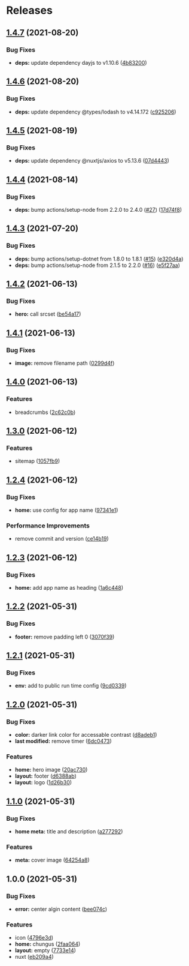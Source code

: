 # Releases

## [1.4.7](https://github.com/shadow81627/gondwanarama/compare/v1.4.6...v1.4.7) (2021-08-20)

### Bug Fixes

- **deps:** update dependency dayjs to v1.10.6 ([4b83200](https://github.com/shadow81627/gondwanarama/commit/4b83200b784eb7a13560010bc0388516b0a5f1d5))

## [1.4.6](https://github.com/shadow81627/gondwanarama/compare/v1.4.5...v1.4.6) (2021-08-20)

### Bug Fixes

- **deps:** update dependency @types/lodash to v4.14.172 ([c925206](https://github.com/shadow81627/gondwanarama/commit/c925206cdbc10923c037a6687d215e1a272b807c))

## [1.4.5](https://github.com/shadow81627/gondwanarama/compare/v1.4.4...v1.4.5) (2021-08-19)

### Bug Fixes

- **deps:** update dependency @nuxtjs/axios to v5.13.6 ([07d4443](https://github.com/shadow81627/gondwanarama/commit/07d44437b3544fb69b58cc4eb2fa05e66c7fdd20))

## [1.4.4](https://github.com/shadow81627/gondwanarama/compare/v1.4.3...v1.4.4) (2021-08-14)

### Bug Fixes

- **deps:** bump actions/setup-node from 2.2.0 to 2.4.0 ([#27](https://github.com/shadow81627/gondwanarama/issues/27)) ([17d74f8](https://github.com/shadow81627/gondwanarama/commit/17d74f855f9f9e7c809b34f3a64a5f7b394d8bac))

## [1.4.3](https://github.com/shadow81627/gondwanarama/compare/v1.4.2...v1.4.3) (2021-07-20)

### Bug Fixes

- **deps:** bump actions/setup-dotnet from 1.8.0 to 1.8.1 ([#15](https://github.com/shadow81627/gondwanarama/issues/15)) ([e320d4a](https://github.com/shadow81627/gondwanarama/commit/e320d4aac2d663e0bab06db85bc890793bc20812))
- **deps:** bump actions/setup-node from 2.1.5 to 2.2.0 ([#16](https://github.com/shadow81627/gondwanarama/issues/16)) ([e5f27aa](https://github.com/shadow81627/gondwanarama/commit/e5f27aa2d119722bc6a2280a84e2b124816602fd))

## [1.4.2](https://github.com/shadow81627/gondwanarama/compare/v1.4.1...v1.4.2) (2021-06-13)

### Bug Fixes

- **hero:** call srcset ([be54a17](https://github.com/shadow81627/gondwanarama/commit/be54a1739d331be2b8f2e2c8a9bbeef6589cf1da))

## [1.4.1](https://github.com/shadow81627/gondwanarama/compare/v1.4.0...v1.4.1) (2021-06-13)

### Bug Fixes

- **image:** remove filename path ([0299d4f](https://github.com/shadow81627/gondwanarama/commit/0299d4fbe1944ecf2ff9980862775d61d755ddf6))

## [1.4.0](https://github.com/shadow81627/gondwanarama/compare/v1.3.0...v1.4.0) (2021-06-13)

### Features

- breadcrumbs ([2c62c0b](https://github.com/shadow81627/gondwanarama/commit/2c62c0b1479b190d383b3fe65911b8ddcb92ce1e))

## [1.3.0](https://github.com/shadow81627/gondwanarama/compare/v1.2.4...v1.3.0) (2021-06-12)

### Features

- sitemap ([1057fb9](https://github.com/shadow81627/gondwanarama/commit/1057fb999c293072d1aee4c5feaa241736c3ba30))

## [1.2.4](https://github.com/shadow81627/gondwanarama/compare/v1.2.3...v1.2.4) (2021-06-12)

### Bug Fixes

- **home:** use config for app name ([97341e1](https://github.com/shadow81627/gondwanarama/commit/97341e1dc71433b524c85b5281afd8a1847efd22))

### Performance Improvements

- remove commit and version ([ce14b19](https://github.com/shadow81627/gondwanarama/commit/ce14b197b4d0919464ce8ca98043c3c9bc4f8f42))

## [1.2.3](https://github.com/shadow81627/gondwanarama/compare/v1.2.2...v1.2.3) (2021-06-12)

### Bug Fixes

- **home:** add app name as heading ([1a6c448](https://github.com/shadow81627/gondwanarama/commit/1a6c448a2bfe21559a8b07b06239a302a1658585))

## [1.2.2](https://github.com/shadow81627/gondwanarama/compare/v1.2.1...v1.2.2) (2021-05-31)

### Bug Fixes

- **footer:** remove padding left 0 ([3070f39](https://github.com/shadow81627/gondwanarama/commit/3070f39e681bd30ade1115ccc0e187d3bb331abe))

## [1.2.1](https://github.com/shadow81627/gondwanarama/compare/v1.2.0...v1.2.1) (2021-05-31)

### Bug Fixes

- **env:** add to public run time config ([9cd0339](https://github.com/shadow81627/gondwanarama/commit/9cd033931d3c34234779c0c4b8deaa6e60fb2233))

## [1.2.0](https://github.com/shadow81627/gondwanarama/compare/v1.1.0...v1.2.0) (2021-05-31)

### Bug Fixes

- **color:** darker link color for accessable contrast ([d8adeb1](https://github.com/shadow81627/gondwanarama/commit/d8adeb161779b62df3438a4cd3aa8fa4b9f411a7))
- **last modified:** remove timer ([6dc0473](https://github.com/shadow81627/gondwanarama/commit/6dc04732264ff427a655a3a6ae7cfbc90a2a14f8))

### Features

- **home:** hero image ([20ac730](https://github.com/shadow81627/gondwanarama/commit/20ac73053055574015237528d35a6ecbebce30c5))
- **layout:** footer ([d6388ab](https://github.com/shadow81627/gondwanarama/commit/d6388abbc0c86c8eaaf46a2cdf72c93d1645c59d))
- **layout:** logo ([1d26b30](https://github.com/shadow81627/gondwanarama/commit/1d26b30810f03062c25ce27a999e1e8a2b5e24d4))

## [1.1.0](https://github.com/shadow81627/gondwanarama/compare/v1.0.0...v1.1.0) (2021-05-31)

### Bug Fixes

- **home meta:** title and description ([a277292](https://github.com/shadow81627/gondwanarama/commit/a27729242790569097875b6b25306ebad843071d))

### Features

- **meta:** cover image ([64254a8](https://github.com/shadow81627/gondwanarama/commit/64254a8187b1920d619802bc2659e729a619a3cf))

## 1.0.0 (2021-05-31)

### Bug Fixes

- **error:** center algin content ([bee074c](https://github.com/shadow81627/gondwanarama/commit/bee074c3eaafc892aa7d08e20784fe0cd6617d6d))

### Features

- icon ([4796e3d](https://github.com/shadow81627/gondwanarama/commit/4796e3d435d0c1ca35c6e2afc2216baeb065e6c0))
- **home:** chungus ([2faa064](https://github.com/shadow81627/gondwanarama/commit/2faa064d0e93918511fe24dc320924ef2d2c0e15))
- **layout:** empty ([7733e14](https://github.com/shadow81627/gondwanarama/commit/7733e149f13f0e551cb4869af3b49e5abab37f12))
- nuxt ([eb209a4](https://github.com/shadow81627/gondwanarama/commit/eb209a40e723d50ac7ef70df15aad33e8cd254e6))
